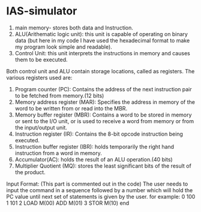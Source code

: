 # IAS-simulator
1) main memory- stores both data and Instruction.
2) ALU(Arithematic logic unit): this unit is capable of operating on binary data (but here in my code I have used the hexadecimal format to make my program look simple and readable).
3) Control Unit: this unit interprets the instructions in memory and causes them to be executed.
  
Both control unit and ALU contain storage locations, called as registers. The various registers used are:
1) Program counter (PC): Contains the address of the next instruction pair to be fetched from memory.(12 bits)
2) Memory address register (MAR): Specifies the address in memory of the word to be written from or read into the MBR.
3) Memory buffer register (MBR): Contains a word to be stored in memory or sent to the I/O unit, or is used to receive a word from memory or from the input/output unit.
4) Instruction register (IR): Contains the 8-bit opcode instruction being executed.
5)  Instruction buffer register (IBR): holds temporarily the right hand instruction from a word in memory.
6) Accumulator(AC): holds the result of an ALU operation.(40 bits)
7) Multiplier Quotient (MQ): stores the least significant bits of the result of the product.

 
Input Format: (This part is commented out in the code)
The user needs to input the command in a sequence followed by a number which will hold the PC value until next set of statements is given by the user.
for example:
0 100
1 101
2 LOAD M(00) ADD M(01)
3 STOR M(10)
end

